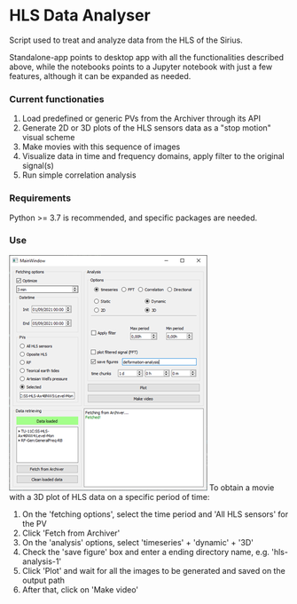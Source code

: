 # HLS Data Analyser
Script used to treat and analyze data from the HLS of the Sirius.

Standalone-app points to desktop app with all the functionalities described above, while the notebooks
points to a Jupyter notebook with just a few features, although it can be expanded as needed.

### Current functionaties
1. Load predefined or generic PVs from the Archiver through its API
2. Generate 2D or 3D plots of the HLS sensors data as a "stop motion" visual scheme
3. Make movies with this sequence of images
4. Visualize data in time and frequency domains, apply filter to the original signal(s)
5. Run simple correlation analysis

### Requirements
Python >= 3.7 is recommended, and specific packages are needed.

### Use
![App's UI](./imgs/ui.png)
To obtain a movie with a 3D plot of HLS data on a specific period of time:
1. On the 'fetching options', select the time period and 'All HLS sensors' for the PV
2. Click 'Fetch from Archiver'
3. On the 'analysis' options, select 'timeseries' + 'dynamic' + '3D'
4. Check the 'save figure' box and enter a ending directory name, e.g. 'hls-analysis-1'
5. Click 'Plot' and wait for all the images to be generated and saved on the output path
6. After that, click on 'Make video'